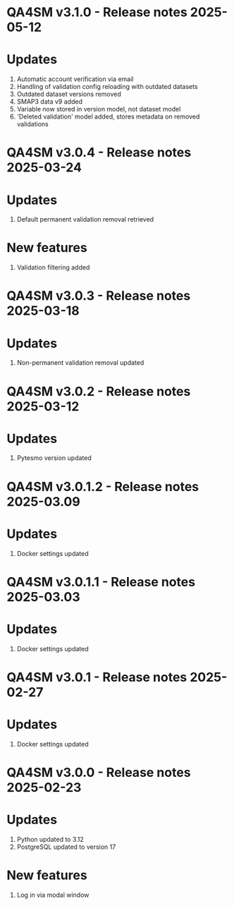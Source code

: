QA4SM v3.1.0 - Release notes 2025-05-12
=======================================================
# Updates
1. Automatic account verification via email
2. Handling of validation config reloading with outdated datasets
3. Outdated dataset versions removed
4. SMAP3 data v9 added 
5. Variable now stored in version model, not dataset model
6. 'Deleted validation' model added, stores metadata on removed validations 

QA4SM v3.0.4 - Release notes 2025-03-24
=======================================================
# Updates
1. Default permanent validation removal retrieved

# New features
1. Validation filtering added

QA4SM v3.0.3 - Release notes 2025-03-18
=======================================================
# Updates
1. Non-permanent validation removal updated

QA4SM v3.0.2 - Release notes 2025-03-12
=======================================================
# Updates
1. Pytesmo version updated

QA4SM v3.0.1.2 - Release notes 2025-03.09
=======================================================
# Updates
1. Docker settings updated

QA4SM v3.0.1.1 - Release notes 2025-03.03
=======================================================
# Updates
1. Docker settings updated

QA4SM v3.0.1 - Release notes 2025-02-27
=======================================================
# Updates
1. Docker settings updated

QA4SM v3.0.0 - Release notes 2025-02-23
=======================================================

# Updates
1. Python updated to 3.12
2. PostgreSQL updated to version 17

# New features
1. Log in via modal window


